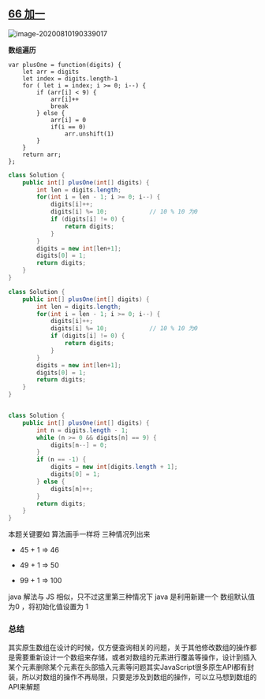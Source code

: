 ## [66 加一](https://leetcode-cn.com/problems/plus-one/)

![image-20200810190339017](/Users/yummy/web开发/GitHub/algorithm/基础篇/数组/数组.assets/image-20200810190339017.png)

**数组遍历**

```JS
var plusOne = function(digits) {
    let arr = digits
    let index = digits.length-1
    for ( let i = index; i >= 0; i--) {
        if (arr[i] < 9) {
            arr[i]++
            break
        } else {
            arr[i] = 0
            if(i == 0)
                arr.unshift(1)
        }
    }
    return arr;
};
```

```Java
class Solution {
    public int[] plusOne(int[] digits) {
        int len = digits.length;
        for(int i = len - 1; i >= 0; i--) {
            digits[i]++;
            digits[i] %= 10;			// 10 % 10 为0
            if (digits[i] != 0) {
                return digits;
            }
        }
        digits = new int[len+1];
        digits[0] = 1;
        return digits;
    }
}
```

```java
class Solution {
    public int[] plusOne(int[] digits) {
        int len = digits.length;
        for(int i = len - 1; i >= 0; i--) {
            digits[i]++;
            digits[i] %= 10;			// 10 % 10 为0
            if (digits[i] != 0) {
                return digits;
            }
        }
        digits = new int[len+1];
        digits[0] = 1;
        return digits;
    }
}


class Solution {
    public int[] plusOne(int[] digits) {
        int n = digits.length - 1;
        while (n >= 0 && digits[n] == 9) {
            digits[n--] = 0;
        }
        if (n == -1) {
            digits = new int[digits.length + 1];
            digits[0] = 1;
        } else {
            digits[n]++;
        }
        return digits;
    }
}
```

本题关键要如 算法画手一样将 三种情况列出来

- 45  + 1  => 46

- 49 + 1 => 50

- 99 + 1 => 100

java 解法与 JS 相似，只不过这里第三种情况下 java 是利用新建一个 数组默认值为0 ，将初始化值设置为 1 

### **总结**

其实原生数组在设计的时候，仅方便查询相关的问题，关于其他修改数组的操作都是需要重新设计一个数组来存储，或者对数组的元素进行覆盖等操作，设计到插入某个元素删除某个元素在头部插入元素等问题其实JavaScript很多原生API都有封装，所以对数组的操作不再局限，只要是涉及到数组的操作，可以立马想到数组的API来解题